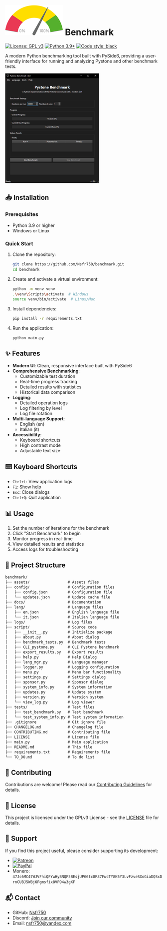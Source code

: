 # ![](assets/logo.png) Benchmark

[![License: GPL v3](https://img.shields.io/badge/License-GPLv3-blue.svg)](https://www.gnu.org/licenses/gpl-3.0)
[![Python 3.9+](https://img.shields.io/badge/python-3.9+-blue.svg)](https://www.python.org/downloads/)
[![Code style: black](https://img.shields.io/badge/code%20style-black-000000.svg)](https://github.com/psf/black)

A modern Python benchmarking tool built with PySide6, providing a user-friendly interface for running and analyzing Pystone and other benchmark tests.

![Benchmark Screenshot](assets/screenshot.png)

## 📥 Installation

### Prerequisites

- Python 3.9 or higher
- Windows or Linux

### Quick Start

1. Clone the repository:

   ```bash
   git clone https://github.com/Nsfr750/benchmark.git
   cd benchmark
   ```

2. Create and activate a virtual environment:

   ```bash
   python -m venv venv
   .\venv\Scripts\activate  # Windows
   source venv/bin/activate  # Linux/Mac
   ```

3. Install dependencies:

   ```bash
   pip install -r requirements.txt
   ```

4. Run the application:

   ```bash
   python main.py
   ```

## ✨ Features

- **Modern UI**: Clean, responsive interface built with PySide6
- **Comprehensive Benchmarking**:
  - Customizable test duration
  - Real-time progress tracking
  - Detailed results with statistics
  - Historical data comparison
- **Logging**:
  - Detailed operation logs
  - Log filtering by level
  - Log file rotation
- **Multi-language Support**:
  - English (en)
  - Italian (it)
- **Accessibility**:
  - Keyboard shortcuts
  - High contrast mode
  - Adjustable text size

## ⌨️ Keyboard Shortcuts

- `Ctrl+L`: View application logs
- `F1`: Show help
- `Esc`: Close dialogs
- `Ctrl+Q`: Quit application

## 📊 Usage

1. Set the number of iterations for the benchmark
2. Click "Start Benchmark" to begin
3. Monitor progress in real-time
4. View detailed results and statistics
5. Access logs for troubleshooting

## 📂 Project Structure

```
benchmark/
├── assets/                 # Assets files
├── config/                 # Configuration files
│   ├── config.json         # Configuration file
│   └── updates.json        # Update cache file
├── docs/                   # Documentation
├── lang/                   # Language files
│   ├── en.json             # English language file
│   └── it.json             # Italian language file
├── logs/                   # Log files
├── script/                 # Source code
│   ├── __init__.py         # Initialize package
│   ├── about.py            # About dialog
│   ├── benchmark_tests.py  # Benchmark tests
│   ├── CLI_pystone.py      # CLI Pystone benchmark
│   ├── export_results.py   # Export results
│   ├── help.py             # Help Dialog
│   ├── lang_mgr.py         # Language manager
│   ├── logger.py           # Logging configuration
│   ├── menu.py             # Menu bar functionality
│   ├── settings.py         # Settings dialog
│   ├── sponsor.py          # Sponsor dialog
│   ├── system_info.py      # System information
│   ├── updates.py          # Update system
│   ├── version.py          # Version system
│   └── view_log.py         # Log viewer
├── tests/                  # Test files
│   ├── test_benchmark.py   # Test benchmark
│   └── test_system_info.py # Test system information
├── .gitignore              # Git ignore file
├── CHANGELOG.md            # Changelog file
├── CONTRIBUTING.md         # Contributing file
├── LICENSE                 # License file
├── main.py                 # Main application
├── README.md               # This file
├── requirements.txt        # Requirements file
└── TO_DO.md                # To do list
```

## 🤝 Contributing

Contributions are welcome! Please read our [Contributing Guidelines](CONTRIBUTING.md) for details.

## 📄 License

This project is licensed under the GPLv3 License - see the [LICENSE](LICENSE) file for details.

## 🙏 Support

If you find this project useful, please consider supporting its development:

- [![Patreon](https://img.shields.io/badge/Support%20on-Patreon-FF424D?logo=patreon)](https://www.patreon.com/Nsfr750)
- [![PayPal](https://img.shields.io/badge/Donate-PayPal-00457C?logo=paypal)](https://paypal.me/3dmega)
- Monero: `47Jc6MC47WJVFhiQFYwHyBNQP5BEsjUPG6tc8R37FwcTY8K5Y3LvFzveSXoGiaDQSxDrnCUBJ5WBj6Fgmsfix8VPD4w3gXF`

## 📬 Contact

- GitHub: [Nsfr750](https://github.com/Nsfr750)
- Discord: [Join our community](https://discord.gg/ryqNeuRYjD)
- Email: [nsfr750@yandex.com](mailto:nsfr750@yandex.com)
